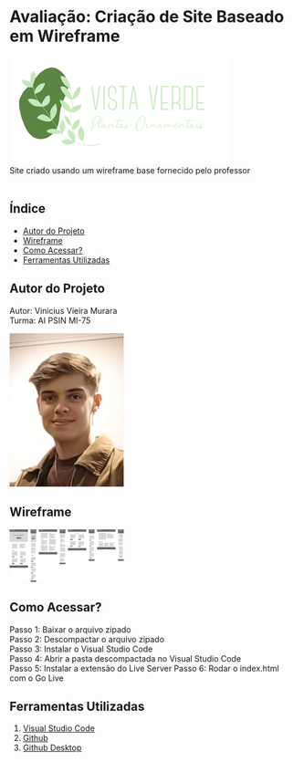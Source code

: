 # Avaliação: Criação de Site Baseado em Wireframe
![Logo](./img/logo-vista-verde.png)<br>
Site criado usando um wireframe base fornecido pelo professor<br>
<br>

## Índice
- <a href="#autor-do-projeto">Autor do Projeto</a>
- <a href="#wireframe">Wireframe</a>
- <a href="#como-acessar">Como Acessar?</a>
- <a href="#ferramentas-utilizadas">Ferramentas Utilizadas</a>

## Autor do Projeto
Autor: Vinicius Vieira Murara<br>
Turma: AI PSIN MI-75

<img style="width: 200px" src="./img/autor.jpeg">

## Wireframe
<img style="width: 200px" src="./img/Wireframes.pdf">

## Como Acessar?

Passo 1: Baixar o arquivo zipado<br>
Passo 2: Descompactar o arquivo zipado<br>
Passo 3: Instalar o Visual Studio Code<br>
Passo 4: Abrir a pasta descompactada no Visual Studio Code<br>
Passo 5: Instalar a extensão do Live Server
Passo 6: Rodar o index.html com o Go Live

## Ferramentas Utilizadas
1. [Visual Studio Code](https://code.visualstudio.com/)
2. [Github](https://github.com/)
3. [Github Desktop](https://github.com/apps/desktop)
